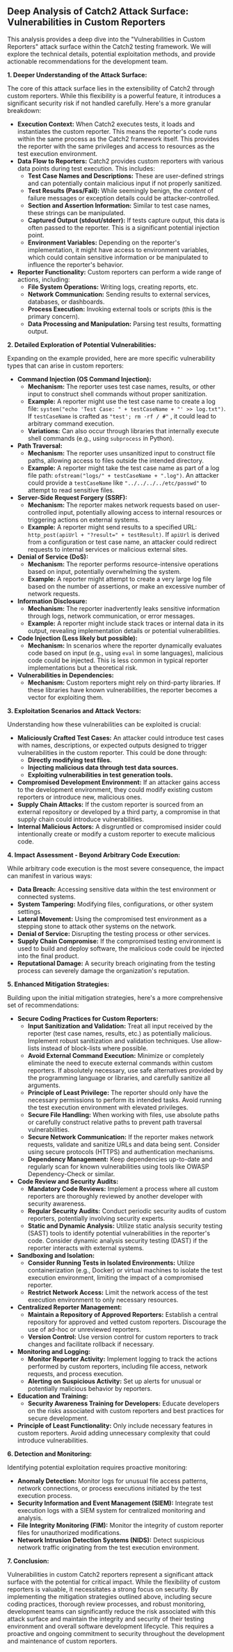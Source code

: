 ## Deep Analysis of Catch2 Attack Surface: Vulnerabilities in Custom Reporters

This analysis provides a deep dive into the "Vulnerabilities in Custom Reporters" attack surface within the Catch2 testing framework. We will explore the technical details, potential exploitation methods, and provide actionable recommendations for the development team.

**1. Deeper Understanding of the Attack Surface:**

The core of this attack surface lies in the extensibility of Catch2 through custom reporters. While this flexibility is a powerful feature, it introduces a significant security risk if not handled carefully. Here's a more granular breakdown:

* **Execution Context:** When Catch2 executes tests, it loads and instantiates the custom reporter. This means the reporter's code runs within the same process as the Catch2 framework itself. This provides the reporter with the same privileges and access to resources as the test execution environment.
* **Data Flow to Reporters:** Catch2 provides custom reporters with various data points during test execution. This includes:
    * **Test Case Names and Descriptions:**  These are user-defined strings and can potentially contain malicious input if not properly sanitized.
    * **Test Results (Pass/Fail):** While seemingly benign, the *content* of failure messages or exception details could be attacker-controlled.
    * **Section and Assertion Information:**  Similar to test case names, these strings can be manipulated.
    * **Captured Output (stdout/stderr):** If tests capture output, this data is often passed to the reporter. This is a significant potential injection point.
    * **Environment Variables:**  Depending on the reporter's implementation, it might have access to environment variables, which could contain sensitive information or be manipulated to influence the reporter's behavior.
* **Reporter Functionality:** Custom reporters can perform a wide range of actions, including:
    * **File System Operations:** Writing logs, creating reports, etc.
    * **Network Communication:** Sending results to external services, databases, or dashboards.
    * **Process Execution:**  Invoking external tools or scripts (this is the primary concern).
    * **Data Processing and Manipulation:** Parsing test results, formatting output.

**2. Detailed Exploration of Potential Vulnerabilities:**

Expanding on the example provided, here are more specific vulnerability types that can arise in custom reporters:

* **Command Injection (OS Command Injection):**
    * **Mechanism:**  The reporter uses test case names, results, or other input to construct shell commands without proper sanitization.
    * **Example:** A reporter might use the test case name to create a log file: `system("echo 'Test Case: " + testCaseName + "' >> log.txt")`. If `testCaseName` is crafted as `"test'; rm -rf / #"` , it could lead to arbitrary command execution.
    * **Variations:**  Can also occur through libraries that internally execute shell commands (e.g., using `subprocess` in Python).
* **Path Traversal:**
    * **Mechanism:** The reporter uses unsanitized input to construct file paths, allowing access to files outside the intended directory.
    * **Example:** A reporter might take the test case name as part of a log file path: `ofstream("logs/" + testCaseName + ".log")`. An attacker could provide a `testCaseName` like `"../../../../etc/passwd"` to attempt to read sensitive files.
* **Server-Side Request Forgery (SSRF):**
    * **Mechanism:** The reporter makes network requests based on user-controlled input, potentially allowing access to internal resources or triggering actions on external systems.
    * **Example:** A reporter might send results to a specified URL: `http_post(apiUrl + "?result=" + testResult)`. If `apiUrl` is derived from a configuration or test case name, an attacker could redirect requests to internal services or malicious external sites.
* **Denial of Service (DoS):**
    * **Mechanism:**  The reporter performs resource-intensive operations based on input, potentially overwhelming the system.
    * **Example:** A reporter might attempt to create a very large log file based on the number of assertions, or make an excessive number of network requests.
* **Information Disclosure:**
    * **Mechanism:** The reporter inadvertently leaks sensitive information through logs, network communication, or error messages.
    * **Example:** A reporter might include stack traces or internal data in its output, revealing implementation details or potential vulnerabilities.
* **Code Injection (Less likely but possible):**
    * **Mechanism:** In scenarios where the reporter dynamically evaluates code based on input (e.g., using `eval` in some languages), malicious code could be injected. This is less common in typical reporter implementations but a theoretical risk.
* **Vulnerabilities in Dependencies:**
    * **Mechanism:** Custom reporters might rely on third-party libraries. If these libraries have known vulnerabilities, the reporter becomes a vector for exploiting them.

**3. Exploitation Scenarios and Attack Vectors:**

Understanding how these vulnerabilities can be exploited is crucial:

* **Maliciously Crafted Test Cases:**  An attacker could introduce test cases with names, descriptions, or expected outputs designed to trigger vulnerabilities in the custom reporter. This could be done through:
    * **Directly modifying test files.**
    * **Injecting malicious data through test data sources.**
    * **Exploiting vulnerabilities in test generation tools.**
* **Compromised Development Environment:** If an attacker gains access to the development environment, they could modify existing custom reporters or introduce new, malicious ones.
* **Supply Chain Attacks:** If the custom reporter is sourced from an external repository or developed by a third party, a compromise in that supply chain could introduce vulnerabilities.
* **Internal Malicious Actors:**  A disgruntled or compromised insider could intentionally create or modify a custom reporter to execute malicious code.

**4. Impact Assessment - Beyond Arbitrary Code Execution:**

While arbitrary code execution is the most severe consequence, the impact can manifest in various ways:

* **Data Breach:** Accessing sensitive data within the test environment or connected systems.
* **System Tampering:** Modifying files, configurations, or other system settings.
* **Lateral Movement:** Using the compromised test environment as a stepping stone to attack other systems on the network.
* **Denial of Service:** Disrupting the testing process or other services.
* **Supply Chain Compromise:** If the compromised testing environment is used to build and deploy software, the malicious code could be injected into the final product.
* **Reputational Damage:**  A security breach originating from the testing process can severely damage the organization's reputation.

**5. Enhanced Mitigation Strategies:**

Building upon the initial mitigation strategies, here's a more comprehensive set of recommendations:

* **Secure Coding Practices for Custom Reporters:**
    * **Input Sanitization and Validation:**  Treat all input received by the reporter (test case names, results, etc.) as potentially malicious. Implement robust sanitization and validation techniques. Use allow-lists instead of block-lists where possible.
    * **Avoid External Command Execution:**  Minimize or completely eliminate the need to execute external commands within custom reporters. If absolutely necessary, use safe alternatives provided by the programming language or libraries, and carefully sanitize all arguments.
    * **Principle of Least Privilege:** The reporter should only have the necessary permissions to perform its intended tasks. Avoid running the test execution environment with elevated privileges.
    * **Secure File Handling:** When working with files, use absolute paths or carefully construct relative paths to prevent path traversal vulnerabilities.
    * **Secure Network Communication:** If the reporter makes network requests, validate and sanitize URLs and data being sent. Consider using secure protocols (HTTPS) and authentication mechanisms.
    * **Dependency Management:**  Keep dependencies up-to-date and regularly scan for known vulnerabilities using tools like OWASP Dependency-Check or similar.
* **Code Review and Security Audits:**
    * **Mandatory Code Reviews:**  Implement a process where all custom reporters are thoroughly reviewed by another developer with security awareness.
    * **Regular Security Audits:**  Conduct periodic security audits of custom reporters, potentially involving security experts.
    * **Static and Dynamic Analysis:** Utilize static analysis security testing (SAST) tools to identify potential vulnerabilities in the reporter's code. Consider dynamic analysis security testing (DAST) if the reporter interacts with external systems.
* **Sandboxing and Isolation:**
    * **Consider Running Tests in Isolated Environments:**  Utilize containerization (e.g., Docker) or virtual machines to isolate the test execution environment, limiting the impact of a compromised reporter.
    * **Restrict Network Access:** Limit the network access of the test execution environment to only necessary resources.
* **Centralized Reporter Management:**
    * **Maintain a Repository of Approved Reporters:**  Establish a central repository for approved and vetted custom reporters. Discourage the use of ad-hoc or unreviewed reporters.
    * **Version Control:**  Use version control for custom reporters to track changes and facilitate rollback if necessary.
* **Monitoring and Logging:**
    * **Monitor Reporter Activity:** Implement logging to track the actions performed by custom reporters, including file access, network requests, and process execution.
    * **Alerting on Suspicious Activity:**  Set up alerts for unusual or potentially malicious behavior by reporters.
* **Education and Training:**
    * **Security Awareness Training for Developers:**  Educate developers on the risks associated with custom reporters and best practices for secure development.
* **Principle of Least Functionality:** Only include necessary features in custom reporters. Avoid adding unnecessary complexity that could introduce vulnerabilities.

**6. Detection and Monitoring:**

Identifying potential exploitation requires proactive monitoring:

* **Anomaly Detection:** Monitor logs for unusual file access patterns, network connections, or process executions initiated by the test execution process.
* **Security Information and Event Management (SIEM):** Integrate test execution logs with a SIEM system for centralized monitoring and analysis.
* **File Integrity Monitoring (FIM):** Monitor the integrity of custom reporter files for unauthorized modifications.
* **Network Intrusion Detection Systems (NIDS):**  Detect suspicious network traffic originating from the test execution environment.

**7. Conclusion:**

Vulnerabilities in custom Catch2 reporters represent a significant attack surface with the potential for critical impact. While the flexibility of custom reporters is valuable, it necessitates a strong focus on security. By implementing the mitigation strategies outlined above, including secure coding practices, thorough review processes, and robust monitoring, development teams can significantly reduce the risk associated with this attack surface and maintain the integrity and security of their testing environment and overall software development lifecycle. This requires a proactive and ongoing commitment to security throughout the development and maintenance of custom reporters.

